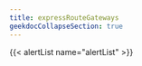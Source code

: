 ```yaml
---
title: expressRouteGateways
geekdocCollapseSection: true
---
```


{{< alertList name="alertList" >}}

